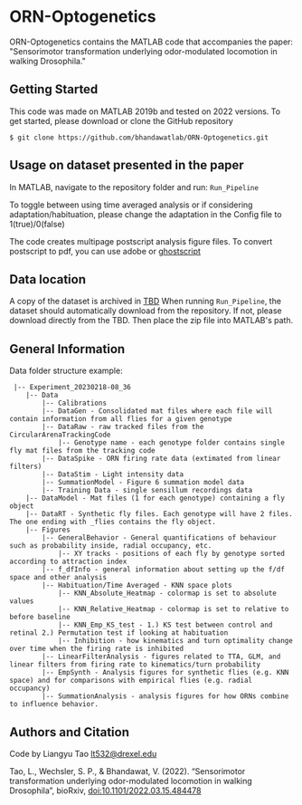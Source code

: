 # ORN-Optogenetics

ORN-Optogenetics contains the MATLAB code that accompanies the paper: "Sensorimotor transformation underlying odor-modulated locomotion in walking Drosophila."


## Getting Started

This code was made on MATLAB 2019b and tested on 2022 versions.
To get started, please download or clone the GitHub repository
```shell
$ git clone https://github.com/bhandawatlab/ORN-Optogenetics.git
```
## Usage on dataset presented in the paper

In MATLAB, navigate to the repository folder and run: `Run_Pipeline`

To toggle between using time averaged analysis or if considering adaptation/habituation, please change the adaptation in the Config file to 1(true)/0(false)

The code creates multipage postscript analysis figure files. To convert postscript to pdf, you can use adobe or [ghostscript](https://www.ghostscript.com/)

## Data location

A copy of the dataset is archived in [TBD](https://www.dropbox.com/s/qjyx5voz82onfic/Data.zip?dl=1)
When running `Run_Pipeline`, the dataset should automatically download from the repository. If not, please download directly from the TBD. Then place the zip file into MATLAB's path.



## General Information

Data folder structure example:
```
 |-- Experiment_20230218-08_36
    |-- Data
	    |-- Calibrations
	    |-- DataGen - Consolidated mat files where each file will contain information from all flies for a given genotype
	    |-- DataRaw - raw tracked files from the CircularArenaTrackingCode
		    |-- Genotype name - each genotype folder contains single fly mat files from the tracking code
	    |-- DataSpike - ORN firing rate data (extimated from linear filters)
	    |-- DataStim - Light intensity data
	    |-- SummationModel - Figure 6 summation model data
	    |-- Training Data - single sensillum recordings data
	|-- DataModel - Mat files (1 for each genotype) containing a fly object
	|-- DataRT - Synthetic fly files. Each genotype will have 2 files. The one ending with _flies contains the fly object.
	|-- Figures
	    |-- GeneralBehavior - General quantifications of behaviour such as probability inside, radial occupancy, etc.
		    |-- XY tracks - positions of each fly by genotype sorted according to attraction index
	    |-- f_dfInfo - general information about setting up the f/df space and other analysis
	    |-- Habituation/Time Averaged - KNN space plots
		    |-- KNN_Absolute_Heatmap - colormap is set to absolute values
		    |-- KNN_Relative_Heatmap - colormap is set to relative to before baseline
		    |-- KNN_Emp_KS_test - 1.) KS test between control and retinal 2.) Permutation test if looking at habituation
		    |-- Inhibition - how kinematics and turn optimality change over time when the firing rate is inhibited
	    |-- LinearFilterAnalysis - figures related to TTA, GLM, and linear filters from firing rate to kinematics/turn probability
	    |-- EmpSynth - Analysis figures for synthetic flies (e.g. KNN space) and for comparisons with empirical flies (e.g. radial occupancy)
	    |-- SummationAnalysis - analysis figures for how ORNs combine to influence behavior.
```
## Authors and Citation

Code by Liangyu Tao [lt532@drexel.edu](mailto:lt532@drexel.edu)

Tao, L., Wechsler, S. P., & Bhandawat, V. (2022). “Sensorimotor transformation underlying odor-modulated locomotion in walking Drosophila”, bioRxiv,  [doi:10.1101/2022.03.15.484478](https://doi.org/10.1101/2022.03.15.484478)
